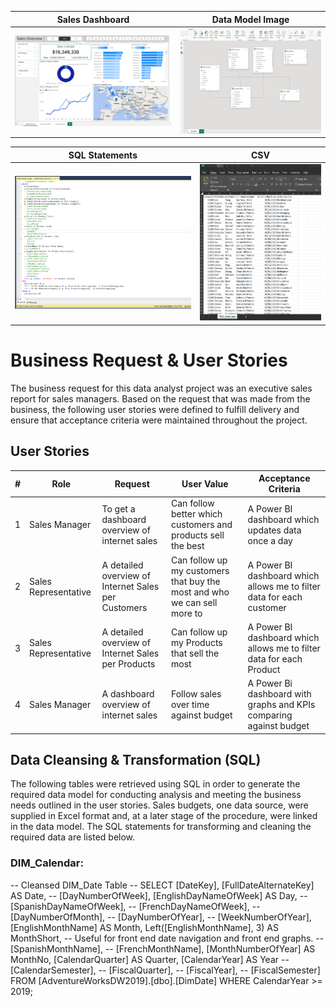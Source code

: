 

| Sales Dashboard | Data Model Image |
| --- | --- |
| ![Sales Dashboard](images/SalesDashboard.png) | ![Data Model Image](images/datamodel.png) |

| SQL Statements | CSV |
| --- | --- |
| ![Sql](images/sql.png) | ![csv](images/customercsc.png) |

# Business Request & User Stories

The business request for this data analyst project was an executive sales report for sales managers. Based on the request that was made from the business, the following user stories were defined to fulfill delivery and ensure that acceptance criteria were maintained throughout the project.

## User Stories

| # | Role               | Request                                            | User Value                                             | Acceptance Criteria                                  |
|---|--------------------|----------------------------------------------------|--------------------------------------------------------|------------------------------------------------------|
| 1 | Sales Manager      | To get a dashboard overview of internet sales      | Can follow better which customers and products sell the best | A Power BI dashboard which updates data once a day   |
| 2 | Sales Representative | A detailed overview of Internet Sales per Customers | Can follow up my customers that buy the most and who we can sell more to | A Power BI dashboard which allows me to filter data for each customer |
| 3 | Sales Representative | A detailed overview of Internet Sales per Products  | Can follow up my Products that sell the most             | A Power BI dashboard which allows me to filter data for each Product |
| 4 | Sales Manager       | A dashboard overview of internet sales             | Follow sales over time against budget                    | A Power Bi dashboard with graphs and KPIs comparing against budget |

## Data Cleansing & Transformation (SQL)
The following tables were retrieved using SQL in order to generate the required data model for conducting analysis and meeting the business needs outlined in the user stories.
Sales budgets, one data source, were supplied in Excel format and, at a later stage of the procedure, were linked in the data model.
The SQL statements for transforming and cleaning the required data are listed below.

### DIM_Calendar:

-- Cleansed DIM_Date Table --
SELECT 
  [DateKey], 
  [FullDateAlternateKey] AS Date, 
  -- [DayNumberOfWeek], 
  [EnglishDayNameOfWeek] AS Day, 
  -- [SpanishDayNameOfWeek], 
  -- [FrenchDayNameOfWeek], 
  -- [DayNumberOfMonth], 
  -- [DayNumberOfYear], 
  -- [WeekNumberOfYear],
  [EnglishMonthName] AS Month, 
  Left([EnglishMonthName], 3) AS MonthShort,   -- Useful for front end date navigation and front end graphs.
  -- [SpanishMonthName], 
  -- [FrenchMonthName], 
  [MonthNumberOfYear] AS MonthNo, 
  [CalendarQuarter] AS Quarter, 
  [CalendarYear] AS Year -- [CalendarSemester], 
  -- [FiscalQuarter], 
  -- [FiscalYear], 
  -- [FiscalSemester] 
FROM 
  [AdventureWorksDW2019].[dbo].[DimDate]
WHERE 
  CalendarYear >= 2019;
